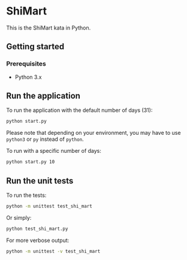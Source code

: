 # ShiMart

This is the ShiMart kata in Python.

## Getting started

### Prerequisites

- Python 3.x

## Run the application

To run the application with the default number of days (31):

```sh
python start.py
```

Please note that depending on your environment, you may have to use `python3` or `py` instead of `python`.

To run with a specific number of days:

```sh
python start.py 10
```

## Run the unit tests

To run the tests:

```sh
python -m unittest test_shi_mart
```

Or simply:

```sh
python test_shi_mart.py
```

For more verbose output:

```sh
python -m unittest -v test_shi_mart
```